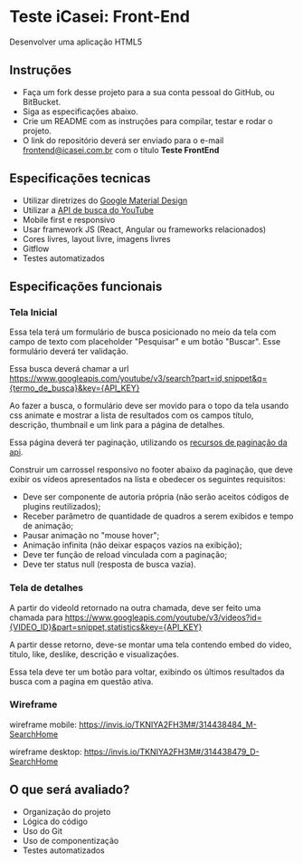 # Teste iCasei: Front-End
Desenvolver uma aplicação HTML5

## Instruções
- Faça um fork desse projeto para a sua conta pessoal do GitHub, ou BitBucket.
- Siga as especificações abaixo.
- Crie um README com as instruções para compilar, testar e rodar o projeto.
- O link do repositório deverá ser enviado para o e-mail frontend@icasei.com.br com o título **Teste FrontEnd**

## Especificações tecnicas
- Utilizar diretrizes do [Google Material Design](https://www.google.com/design/spec/material-design/introduction.html)
- Utilizar a [API de busca do YouTube](https://developers.google.com/youtube/v3/docs/search/list)
- Mobile first e responsivo
- Usar framework JS (React, Angular ou frameworks relacionados)
- Cores livres, layout livre, imagens livres
- Gitflow
- Testes automatizados

## Especificações funcionais
### Tela Inicial
Essa tela terá um formulário de busca posicionado no meio da tela com campo de texto com placeholder "Pesquisar" e um botão "Buscar". Esse formulário deverá ter validação.

Essa busca deverá chamar a url https://www.googleapis.com/youtube/v3/search?part=id,snippet&q={termo_de_busca}&key={API_KEY}

Ao fazer a busca, o formulário deve ser movido para o topo da tela usando css animate e mostrar a lista de resultados com os campos título, descrição, thumbnail e um link para a página de detalhes.

Essa página deverá ter paginação, utilizando os [recursos de paginação da api](https://developers.google.com/youtube/v3/guides/implementation/pagination?hl=pt-br).

Construir um carrossel responsivo no footer abaixo da paginação, que deve exibir os vídeos apresentados na lista e obedecer os seguintes requisitos:

- Deve ser componente de autoria própria (não serão aceitos códigos de plugins reutilizados);
- Receber parâmetro de quantidade de quadros a serem exibidos e tempo de animação;
- Pausar animação no "mouse hover";
- Animação infinita (não deixar espaços vazios na exibição);
- Deve ter função de reload vinculada com a paginação;
- Deve ter status null (resposta de busca vazia).

### Tela de detalhes
A partir do videoId retornado na outra chamada, deve ser feito uma chamada para https://www.googleapis.com/youtube/v3/videos?id={VIDEO_ID}&part=snippet,statistics&key={API_KEY}

A partir desse retorno, deve-se montar uma tela contendo embed do video, título, like, deslike, descrição e visualizações.

Essa tela deve ter um botão para voltar, exibindo os últimos resultados da busca com a pagina em questão ativa.

### Wireframe
wireframe mobile: https://invis.io/TKNIYA2FH3M#/314438484_M-SearchHome

wireframe desktop: https://invis.io/TKNIYA2FH3M#/314438479_D-SearchHome

## O que será avaliado?
- Organização do projeto
- Lógica do código
- Uso do Git
- Uso de componentização
- Testes automatizados
